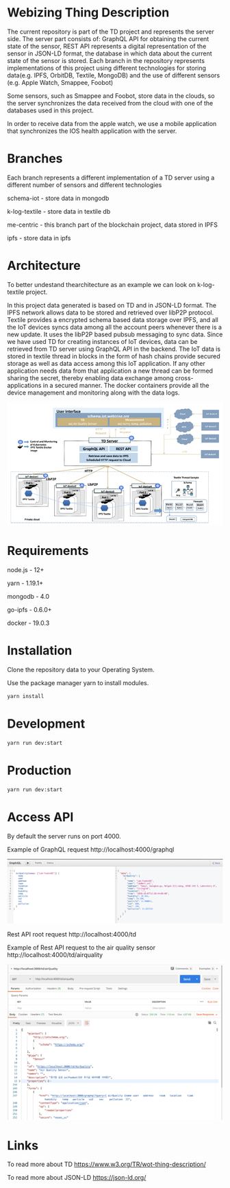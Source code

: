 # Webizing Thing Description

The current repository is part of the TD project and represents the server side. The server part consists of: GraphQL API for obtaining the current state of the sensor, REST API represents a digital representation of the sensor in JSON-LD format, the database in which data about the current state of the sensor is stored. 
Each branch in the repository represents implementations of this project using different technologies for storing data(e.g. IPFS, OrbitDB, Textile, MongoDB) and the use of different sensors (e.g. Apple Watch, Smappee, Foobot)

Some sensors, such as Smappee and Foobot, store data in the clouds, so the server synchronizes the data received from the cloud with one of the databases used in this project.

In order to receive data from the apple watch, we use a mobile application that synchronizes the IOS health application with the server.

# Branches

Each branch represents a different implementation of a TD server using a different number of sensors and different technologies

schema-iot - store data in mongodb

k-log-textile - store data in textile db

me-centric - this branch part of the blockchain project, data stored in IPFS

ipfs - store data in ipfs

# Architecture

To better undestand thearchitecture as an example we can look on k-log-textile project. 

In this project data generated is based on TD and in JSON-LD format. The IPFS network allows data to
be stored and retrieved over libP2P protocol. Textile provides a encrypted schema based data
storage over IPFS, and all the IoT devices syncs data among all the account peers whenever
there is a new update. It uses the libP2P based pubsub messaging to sync data. Since we have
used TD for creating instances of IoT devices, data can be retrieved from TD server using
GraphQL API in the backend. The IoT data is stored in textile thread in blocks in the form of
hash chains provide secured storage as well as data access among this IoT application. If any
other application needs data from that application a new thread can be formed sharing the secret,
thereby enabling data exchange among cross-applications in a secured manner. The docker
containers provide all the device management and monitoring along with the data logs.

![alt text](https://github.com/alexander-lipnitskiy/webizing-td/blob/master/textile-db-arch.png)

# Requirements
node.js - 12+

yarn - 1.19.1+

mongodb - 4.0

go-ipfs - 0.6.0+

docker - 19.0.3


# Installation 

Clone the repository data to your Operating System.

Use the package manager yarn to install modules.

```bash
yarn install
```

# Development

```bash
yarn run dev:start
```

# Production

```bash
yarn run dev:start
```

# Access API

By default the server runs on port 4000.

Example of GraphQL request http://localhost:4000/graphql

![alt text](https://github.com/alexander-lipnitskiy/webizing-td/blob/master/graph-ql.png)


Rest API root request http://localhost:4000/td

Example of Rest API request to the air quality sensor http://localhost:4000/td/airquality

![alt text](https://github.com/alexander-lipnitskiy/webizing-td/blob/master/rest-api-td.png)

# Links

To read more about TD https://www.w3.org/TR/wot-thing-description/

To read more about JSON-LD https://json-ld.org/
